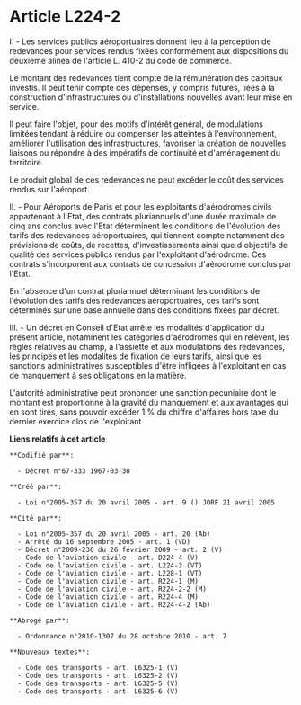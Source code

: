 # Article L224-2

I. - Les services publics aéroportuaires donnent lieu à la perception de redevances pour services rendus fixées conformément
aux dispositions du deuxième alinéa de l'article L. 410-2 du code de commerce.

Le montant des redevances tient compte de la rémunération des capitaux investis. Il peut tenir compte des dépenses, y compris
futures, liées à la construction d'infrastructures ou d'installations nouvelles avant leur mise en service.

Il peut faire l'objet, pour des motifs d'intérêt général, de modulations limitées tendant à réduire ou compenser les
atteintes à l'environnement, améliorer l'utilisation des infrastructures, favoriser la création de nouvelles liaisons ou
répondre à des impératifs de continuité et d'aménagement du territoire.

Le produit global de ces redevances ne peut excéder le coût des services rendus sur l'aéroport.

II. - Pour Aéroports de Paris et pour les exploitants d'aérodromes civils appartenant à l'Etat, des contrats pluriannuels
d'une durée maximale de cinq ans conclus avec l'Etat déterminent les conditions de l'évolution des tarifs des redevances
aéroportuaires, qui tiennent compte notamment des prévisions de coûts, de recettes, d'investissements ainsi que d'objectifs
de qualité des services publics rendus par l'exploitant d'aérodrome. Ces contrats s'incorporent aux contrats de concession
d'aérodrome conclus par l'Etat.

En l'absence d'un contrat pluriannuel déterminant les conditions de l'évolution des tarifs des redevances aéroportuaires, ces
tarifs sont déterminés sur une base annuelle dans des conditions fixées par décret.

III. - Un décret en Conseil d'Etat arrête les modalités d'application du présent article, notamment les catégories
d'aérodromes qui en relèvent, les règles relatives au champ, à l'assiette et aux modulations des redevances, les principes et
les modalités de fixation de leurs tarifs, ainsi que les sanctions administratives susceptibles d'être infligées à
l'exploitant en cas de manquement à ses obligations en la matière.

L'autorité administrative peut prononcer une sanction pécuniaire dont le montant est proportionné à la gravité du manquement
et aux avantages qui en sont tirés, sans pouvoir excéder 1 % du chiffre d'affaires hors taxe du dernier exercice clos de
l'exploitant.

**Liens relatifs à cet article**

	**Codifié par**:

	  - Décret n°67-333 1967-03-30

	**Créé par**:

	  - Loi n°2005-357 du 20 avril 2005 - art. 9 () JORF 21 avril 2005

	**Cité par**:

	  - Loi n°2005-357 du 20 avril 2005 - art. 20 (Ab)
	  - Arrêté du 16 septembre 2005 - art. 1 (VD)
	  - Décret n°2009-230 du 26 février 2009 - art. 2 (V)
	  - Code de l'aviation civile - art. D224-4 (V)
	  - Code de l'aviation civile - art. L224-3 (VT)
	  - Code de l'aviation civile - art. L228-1 (VT)
	  - Code de l'aviation civile - art. R224-1 (M)
	  - Code de l'aviation civile - art. R224-2-2 (M)
	  - Code de l'aviation civile - art. R224-4 (M)
	  - Code de l'aviation civile - art. R224-4-2 (Ab)

	**Abrogé par**:

	  - Ordonnance n°2010-1307 du 28 octobre 2010 - art. 7

	**Nouveaux textes**:

	  - Code des transports - art. L6325-1 (V)
	  - Code des transports - art. L6325-2 (V)
	  - Code des transports - art. L6325-5 (V)
	  - Code des transports - art. L6325-6 (V)
